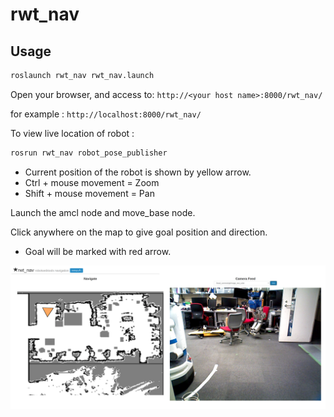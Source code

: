 # rwt_nav

## Usage

```bash
roslaunch rwt_nav rwt_nav.launch
```

Open your browser, and access to: `http://<your host name>:8000/rwt_nav/`

for example : `http://localhost:8000/rwt_nav/`

To view live location of robot :

```bash
rosrun rwt_nav robot_pose_publisher
```

- Current position of the robot is shown by yellow arrow.
- Ctrl + mouse movement = Zoom
- Shift + mouse movement = Pan

Launch the amcl node and move_base node.

Click anywhere on the map to give goal position and direction.

- Goal will be marked with red arrow.

![rwt_nav.png](images/rwt_nav.png)
